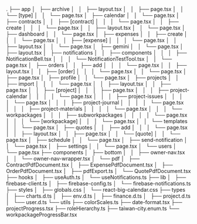 .
├── app
│   ├── archive
│   │   ├── layout.tsx
│   │   ├── page.tsx
│   │   └── [type]
│   │       └── page.tsx
│   ├── calendar
│   │   └── page.tsx
│   ├── contracts
│   │   ├── [contract]
│   │   │   └── page.tsx
│   │   ├── create
│   │   │   └── page.tsx
│   │   ├── layout.tsx
│   │   └── page.tsx
│   ├── dashboard
│   │   └── page.tsx
│   ├── expenses
│   │   ├── create
│   │   │   └── page.tsx
│   │   ├── [expense]
│   │   │   └── page.tsx
│   │   ├── layout.tsx
│   │   └── page.tsx
│   ├── gemini
│   │   └── page.tsx
│   ├── layout.tsx
│   ├── notifications
│   │   ├── components
│   │   │   ├── NotificationBell.tsx
│   │   │   └── NotificationTestTool.tsx
│   │   └── page.tsx
│   ├── orders
│   │   ├── add
│   │   │   └── page.tsx
│   │   ├── layout.tsx
│   │   ├── [order]
│   │   │   └── page.tsx
│   │   └── page.tsx
│   ├── page.tsx
│   ├── profile
│   │   └── page.tsx
│   ├── projects
│   │   ├── import
│   │   │   └── page.tsx
│   │   ├── layout.tsx
│   │   ├── page.tsx
│   │   ├── [project]
│   │   │   ├── page.tsx
│   │   │   ├── project-calendar
│   │   │   │   └── page.tsx
│   │   │   ├── project-issues
│   │   │   │   └── page.tsx
│   │   │   ├── project-journal
│   │   │   │   └── page.tsx
│   │   │   ├── project-materials
│   │   │   │   └── page.tsx
│   │   │   └── workpackages
│   │   │       ├── subworkpackages
│   │   │       │   └── page.tsx
│   │   │       └── [workpackage]
│   │   │           └── page.tsx
│   │   └── templates
│   │       └── page.tsx
│   ├── quotes
│   │   ├── add
│   │   │   └── page.tsx
│   │   ├── layout.tsx
│   │   ├── page.tsx
│   │   └── [quote]
│   │       └── page.tsx
│   ├── schedule
│   │   └── page.tsx
│   ├── send-notification
│   │   └── page.tsx
│   ├── settings
│   │   └── page.tsx
│   └── users
│       └── page.tsx
├── components
│   ├── bottom
│   │   ├── owner-nav.tsx
│   │   └── owner-nav-wrapper.tsx
│   └── pdf
│       ├── ContractPdfDocument.tsx
│       ├── ExpensePdfDocument.tsx
│       ├── OrderPdfDocument.tsx
│       ├── pdfExport.ts
│       └── QuotePdfDocument.tsx
├── hooks
│   ├── useAuth.ts
│   └── useNotifications.ts
├── lib
│   ├── firebase-client.ts
│   ├── firebase-config.ts
│   └── firebase-notifications.ts
├── styles
│   ├── globals.css
│   └── react-big-calendar.css
├── types
│   ├── charts.d.ts
│   ├── env.d.ts
│   ├── finance.d.ts
│   ├── project.d.ts
│   └── user.d.ts
└── utils
    ├── colorScales.ts
    ├── date-format.tsx
    ├── projectProgress.tsx
    ├── roleHierarchy.ts
    ├── taiwan-city.enum.ts
    └── workpackageProgressBar.tsx
